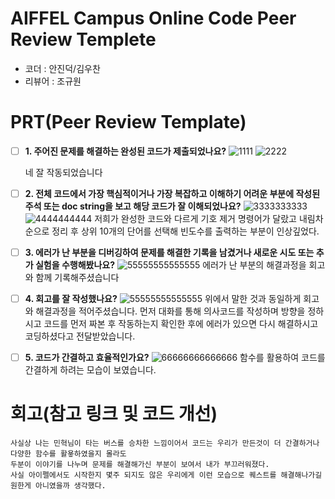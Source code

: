 # AIFFEL Campus Online Code Peer Review Templete
- 코더 : 안진덕/김우찬
- 리뷰어 : 조규원

# PRT(Peer Review Template)
- [ ]  **1. 주어진 문제를 해결하는 완성된 코드가 제출되었나요?**
   ![1111](https://github.com/user-attachments/assets/f195241f-69fd-4129-bb56-463acbbd23d1)
![2222](https://github.com/user-attachments/assets/5f152c42-4188-4eb4-98b9-a2b342d83d71)

    네 잘 작동되었습니다

- [ ]  **2. 전체 코드에서 가장 핵심적이거나 가장 복잡하고 이해하기 어려운 부분에 작성된 
주석 또는 doc string을 보고 해당 코드가 잘 이해되었나요?**
   ![3333333333](https://github.com/user-attachments/assets/184ad15d-818f-49a0-b7c4-174c22b456d9)
![4444444444](https://github.com/user-attachments/assets/ed67c51b-6bdf-41c0-aa49-5a5887f48de0)
저희가 완성한 코드와 다르게 기호 제거 명령어가 달랐고
내림차순으로 정리 후 상위 10개의 단어를 선택해 빈도수를 출력하는 부분이 인상깊었다.
- [ ]  **3. 에러가 난 부분을 디버깅하여 문제를 해결한 기록을 남겼거나
새로운 시도 또는 추가 실험을 수행해봤나요?**
  ![55555555555555](https://github.com/user-attachments/assets/c5f9742a-d974-4944-9cb8-19c6a4397ab6)
에러가 난 부분의 해결과정을 회고와 함께 기록해주셨습니다

- [ ]  **4. 회고를 잘 작성했나요?**
  ![55555555555555](https://github.com/user-attachments/assets/9b249ef5-488c-43e5-acaf-b2545e508dbe)
위에서 말한 것과 동일하게 회고와 해결과정을 적어주셨습니다.
먼저 대화를 통해 의사코드를 작성하며 방향을 정하시고
코드를 먼저 짜본 후 작동하는지 확인한 후에
에러가 있으면 다시 해결하시고 코딩하셨다고 전달받았습니다.
- [ ]  **5. 코드가 간결하고 효율적인가요?**
  ![66666666666666](https://github.com/user-attachments/assets/750a1a1a-bc2b-4b61-a883-692e04b3c77e)
함수를 활용하여 코드를 간결하게 하려는 모습이 보였습니다.




# 회고(참고 링크 및 코드 개선)
```
사실상 나는 민혁님이 타는 버스를 승차한 느낌이어서 코드는 우리가 만든것이 더 간결하거나 다양한 함수를 활욯하였을지 몰라도
두분이 이야기를 나누며 문제를 해결해가신 부분이 보여서 내가 부끄러워졌다.
사실 아이펠에서도 시작한지 몇주 되지도 않은 우리에게 이런 모습으로 퀘스트를 해결해나가길 원한게 아니였을까 생각했다.

```
